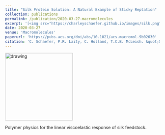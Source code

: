 ```yaml
---
title: "Silk Protein Solution: A Natural Example of Sticky Reptation"
collection: publications
permalink: /publication/2020-03-27-macromolecules
excerpt: '[<img src="https://charleyschaefer.github.io/images/silk.png" alt="drawing" width="220"/>](https://pubs.acs.org/doi/abs/10.1021/acs.macromol.9b02630)\  Polymer physics for the linear viscoelastic response of silk feedstock'
date: 2020-03-27
venue: 'Macromolecules'
paperurl: 'https://pubs.acs.org/doi/abs/10.1021/acs.macromol.9b02630'
citation: 'C. Schaefer, P.R. Laity, C. Holland, T.C.B. McLeish. &quot;Silk Protein Solution: A Natural Example of Sticky Reptation.&quot; <i>Macromolecules</i>. 53, 2669–2676 (2020)'
---
```


[<img src="https://charleyschaefer.github.io/images/silk.png" alt="drawing" width="220"/>](https://pubs.acs.org/doi/abs/10.1021/acs.macromol.9b02630)

Polymer physics for the linear viscoelastic response of silk feedstock.
